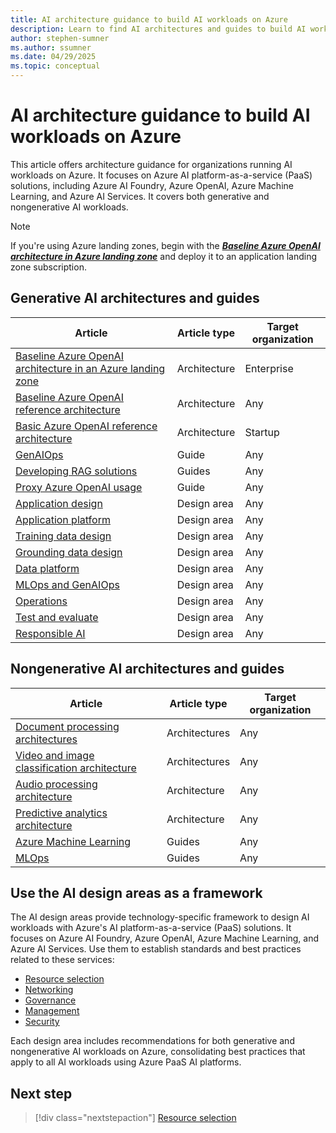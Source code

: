 ```yaml
---
title: AI architecture guidance to build AI workloads on Azure
description: Learn to find AI architectures and guides to build AI workloads with Azure AI platform services (PaaS)
author: stephen-sumner
ms.author: ssumner
ms.date: 04/29/2025
ms.topic: conceptual
---
```


# AI architecture guidance to build AI workloads on Azure

This article offers architecture guidance for organizations running AI workloads on Azure. It focuses on Azure AI platform-as-a-service (PaaS) solutions, including Azure AI Foundry, Azure OpenAI, Azure Machine Learning, and Azure AI Services. It covers both generative and nongenerative AI workloads.

> [!NOTE]
> If you're using Azure landing zones, begin with the ***[Baseline Azure OpenAI architecture in Azure landing zone](/azure/architecture/ai-ml/architecture/azure-openai-baseline-landing-zone)*** and deploy it to an application landing zone subscription.

## Generative AI architectures and guides

| Article | Article type | Target organization |
|--------------|--------------|-------------|
| [Baseline Azure OpenAI architecture in an Azure landing zone](/azure/architecture/ai-ml/architecture/azure-openai-baseline-landing-zone)| Architecture | Enterprise |
| [Baseline Azure OpenAI reference architecture](/azure/architecture/ai-ml/architecture/baseline-openai-e2e-chat)| Architecture | Any |
| [Basic Azure OpenAI reference architecture](/azure/architecture/ai-ml/architecture/basic-openai-e2e-chat)| Architecture | Startup |
| [GenAIOps](/azure/architecture/ai-ml/guide/genaiops-for-mlops) | Guide| Any |
| [Developing RAG solutions](/azure/architecture/ai-ml/guide/rag/rag-solution-design-and-evaluation-guide) | Guides| Any |
| [Proxy Azure OpenAI usage](/azure/architecture/ai-ml/guide/azure-openai-gateway-guide) | Guide| Any |
| [Application design](/azure/well-architected/ai/application-design) | Design area | Any |
| [Application platform](/azure/well-architected/ai/application-platform)| Design area | Any |
| [Training data design](/azure/well-architected/ai/training-data-design) | Design area | Any |
| [Grounding data design](/azure/well-architected/ai/grounding-data-design) | Design area | Any |
| [Data platform](/azure/well-architected/ai/data-platform) | Design area | Any |
| [MLOps and GenAIOps](/azure/well-architected/ai/mlops-genaiops) | Design area | Any |
| [Operations](/azure/well-architected/ai/operations) | Design area | Any |
| [Test and evaluate](/azure/well-architected/ai/test) | Design area | Any |
| [Responsible AI](/azure/well-architected/ai/responsible-ai) | Design area | Any |

## Nongenerative AI architectures and guides

| Article | Article type | Target organization |
|------------|--------------|-------------|
| [Document processing architectures](/azure/architecture/ai-ml/architecture/automate-document-classification-durable-functions) | Architectures | Any |
| [Video and image classification architecture](/azure/architecture/ai-ml/architecture/analyze-video-computer-vision-machine-learning)| Architectures |Any |
| [Audio processing architecture](/azure/architecture/ai-ml/openai/architecture/call-center-openai-analytics) | Architecture | Any|
| [Predictive analytics architecture](/azure/architecture/ai-ml/idea/personalized-offers)| Architecture | Any|
| [Azure Machine Learning](/azure/architecture/ai-ml/#azure-machine-learning)| Guides | Any |
| [MLOps](/azure/architecture/ai-ml/guide/machine-learning-operations-v2)| Guides|Any |

## Use the AI design areas as a framework

The AI design areas provide technology-specific framework to design AI workloads with Azure's AI platform-as-a-service (PaaS) solutions. It focuses on Azure AI Foundry, Azure OpenAI, Azure Machine Learning, and Azure AI Services. Use them to establish standards and best practices related to these services:

- [Resource selection](./resource-selection.md)
- [Networking](./networking.md)
- [Governance](./governance.md)
- [Management](./management.md)
- [Security](./security.md)

Each design area includes recommendations for both generative and nongenerative AI workloads on Azure, consolidating best practices that apply to all AI workloads using Azure PaaS AI platforms.

## Next step

> [!div class="nextstepaction"]
> [Resource selection](./resource-selection.md)
